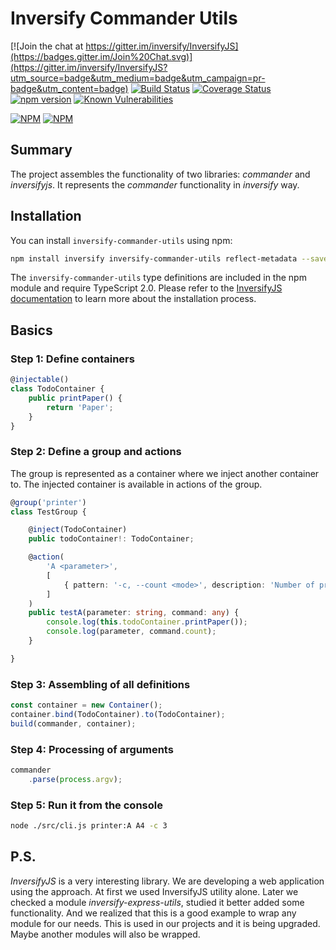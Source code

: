 # Inversify Commander Utils

[![Join the chat at https://gitter.im/inversify/InversifyJS](https://badges.gitter.im/Join%20Chat.svg)](https://gitter.im/inversify/InversifyJS?utm_source=badge&utm_medium=badge&utm_campaign=pr-badge&utm_content=badge)
[![Build Status](https://travis-ci.com/vlikin/inversify-commander-utils.svg?branch=master)](https://travis-ci.com/vlikin/inversify-commander-utils)
[![Coverage Status](https://coveralls.io/repos/github/vlikin/inversify-commander-utils/badge.svg?branch=master)](https://coveralls.io/github/vlikin/inversify-commander-utils?branch=master)
[![npm version](https://badge.fury.io/js/inversify-commander-utils.svg)](http://badge.fury.io/js/inversify-commander-utils)
[![Known Vulnerabilities](https://snyk.io/test/github/vlikin/inversify-commander-utils/badge.svg?targetFile=package.json)](https://snyk.io/test/github/vlikin/inversify-commander-utils?targetFile=package.json)

[![NPM](https://nodei.co/npm/inversify-commander-utils.png?downloads=true&downloadRank=true)](https://nodei.co/npm/inversify-commander-utils/)
[![NPM](https://nodei.co/npm-dl/inversify-commander-utils.png?months=9&height=3)](https://nodei.co/npm/inversify-commander-utils/)


## Summary
The project assembles the functionality of two libraries: *commander* and *inversifyjs*. It represents
the *commander* functionality in *inversify* way.

## Installation

You can install `inversify-commander-utils` using npm:

```sh
npm install inversify inversify-commander-utils reflect-metadata --save
```

The `inversify-commander-utils` type definitions are included in the npm module and require TypeScript 2.0.
Please refer to the [InversifyJS documentation](https://github.com/inversify/InversifyJS#installation) to learn more about the installation process.

## Basics
### Step 1: Define containers

```ts
@injectable()
class TodoContainer {
    public printPaper() {
        return 'Paper';
    }
}
```
### Step 2: Define a group and actions
The group is represented as a container where we inject another container to.
The injected container is available in actions of the group.
```ts
@group('printer')
class TestGroup {

    @inject(TodoContainer)
    public todoContainer!: TodoContainer;

    @action(
        'A <parameter>',
        [
            { pattern: '-c, --count <mode>', description: 'Number of prints.' }
        ]
    )
    public testA(parameter: string, command: any) {
        console.log(this.todoContainer.printPaper());
        console.log(parameter, command.count);
    }

}
```

### Step 3: Assembling of all definitions
```ts
const container = new Container();
container.bind(TodoContainer).to(TodoContainer);
build(commander, container);
```

### Step 4: Processing of arguments
```ts
commander
    .parse(process.argv);
```

### Step 5: Run it from the console 
```sh
node ./src/cli.js printer:A A4 -c 3
```

## P.S.
*InversifyJS* is a very interesting library. We are developing a web application using the approach.
At first we used InversifyJS utility alone. Later we checked a module *inversify-express-utils*,
studied it better added some functionality. And we realized that this is a good example to wrap any
module for our needs. This is used in our projects and it is being upgraded. Maybe another modules will
also be wrapped.
 
